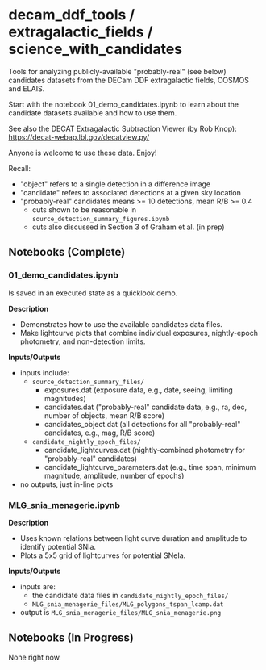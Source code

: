 # decam_ddf_tools / extragalactic_fields / science_with_candidates

Tools for analyzing publicly-available "probably-real" (see below) candidates datasets from the DECam DDF extragalactic fields, COSMOS and ELAIS.

Start with the notebook 01_demo_candidates.ipynb to learn about the candidate datasets available and how to use them. 

See also the DECAT Extragalactic Subtraction Viewer (by Rob Knop): https://decat-webap.lbl.gov/decatview.py/

Anyone is welcome to use these data. Enjoy!

Recall:

 * "object" refers to a single detection in a difference image
 * "candidate" refers to associated detections at a given sky location
 * "probably-real" candidates means >= 10 detections, mean R/B >= 0.4
   * cuts shown to be reasonable in `source_detection_summary_figures.ipynb`
   * cuts also discussed in Section 3 of Graham et al. (in prep)

 
## Notebooks (Complete)

### 01_demo_candidates.ipynb

Is saved in an executed state as a quicklook demo.

**Description**<br>
 * Demonstrates how to use the available candidates data files.
 * Make lightcurve plots that combine individual exposures, nightly-epoch photometry, and non-detection limits.

**Inputs/Outputs**<br>
 * inputs include:
   * `source_detection_summary_files/`
     * exposures.dat (exposure data, e.g., date, seeing, limiting magnitudes)
     * candidates.dat ("probably-real" candidate data, e.g., ra, dec, number of objects, mean R/B score)
     * candidates_object.dat (all detections for all "probably-real" candidates, e.g., mag, R/B score)
   * `candidate_nightly_epoch_files/`
     * candidate_lightcurves.dat (nightly-combined photometry for "probably-real" candidates)
     * candidate_lightcurve_parameters.dat (e.g., time span, minimum magnitude, amplitude, number of epochs)
 * no outputs, just in-line plots

### MLG_snia_menagerie.ipynb

**Description**<br>
 * Uses known relations between light curve duration and amplitude to identify potential SNIa.
 * Plots a 5x5 grid of lightcurves for potential SNeIa.

**Inputs/Outputs**<br>
 * inputs are:
   * the candidate data files in `candidate_nightly_epoch_files/`
   * `MLG_snia_menagerie_files/MLG_polygons_tspan_lcamp.dat`
 * output is `MLG_snia_menagerie_files/MLG_snia_menagerie.png`

## Notebooks (In Progress)

None right now.